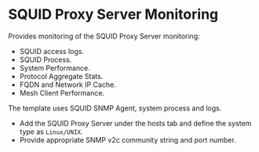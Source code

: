 SQUID Proxy Server Monitoring
=============================

Provides monitoring of the SQUID Proxy Server monitoring:

* SQUID access logs.
* SQUID Process.
* System Performance.
* Protocol Aggregate Stats.
* FQDN and Network IP Cache.
* Mesh Client Performance.


The template uses SQUID SNMP Agent, system process and logs.

* Add the SQUID Proxy Server under the hosts tab and define the system type as `Linux/UNIX`.
* Provide appropriate SNMP v2c community string and port number.
